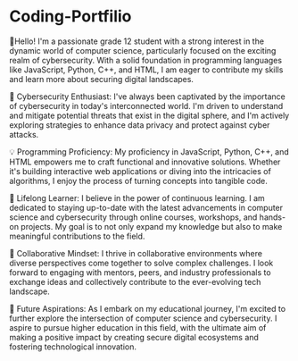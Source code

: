 # Coding-Portfilio

👋Hello! I'm a passionate grade 12 student with a strong interest in the dynamic world of computer science,
particularly focused on the exciting realm of cybersecurity. With a solid foundation in programming languages like JavaScript,
Python, C++, and HTML, I am eager to contribute my skills and learn more about securing digital landscapes.

🔐 Cybersecurity Enthusiast:
I've always been captivated by the importance of cybersecurity in today's interconnected world. I'm driven to understand and mitigate
potential threats that exist in the digital sphere, and I'm actively exploring strategies to enhance data privacy and protect against
cyber attacks.

💡 Programming Proficiency:
My proficiency in JavaScript, Python, C++, and HTML empowers me to craft functional and innovative solutions. Whether it's building
interactive web applications or diving into the intricacies of algorithms, I enjoy the process of turning concepts into tangible code.

🌱 Lifelong Learner:
I believe in the power of continuous learning. I am dedicated to staying up-to-date with the latest advancements in computer science
and cybersecurity through online courses, workshops, and hands-on projects. My goal is to not only expand my knowledge but also to make
meaningful contributions to the field.

🤝 Collaborative Mindset:
I thrive in collaborative environments where diverse perspectives come together to solve complex challenges. I look forward to engaging
with mentors, peers, and industry professionals to exchange ideas and collectively contribute to the ever-evolving tech landscape.

🚀 Future Aspirations:
As I embark on my educational journey, I'm excited to further explore the intersection of computer science and cybersecurity. I aspire
to pursue higher education in this field, with the ultimate aim of making a positive impact by creating secure digital ecosystems and
fostering technological innovation.
